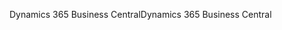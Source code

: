 <span data-ttu-id="f30f3-101">Dynamics 365 Business Central</span><span class="sxs-lookup"><span data-stu-id="f30f3-101">Dynamics 365 Business Central</span></span>
